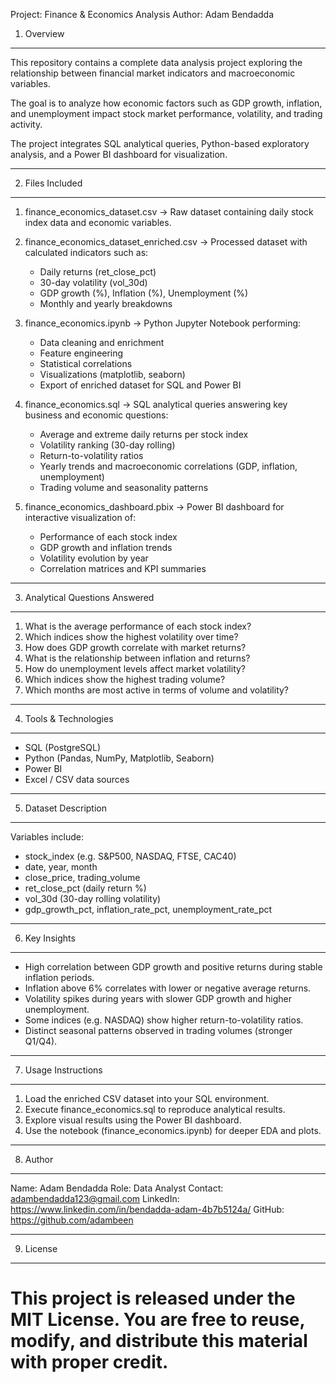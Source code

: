 
Project: Finance & Economics Analysis
Author: Adam Bendadda


1. Overview
--------------------------------------------------------------
This repository contains a complete data analysis project exploring 
the relationship between financial market indicators and 
macroeconomic variables.

The goal is to analyze how economic factors such as GDP growth, 
inflation, and unemployment impact stock market performance, 
volatility, and trading activity.

The project integrates SQL analytical queries, Python-based 
exploratory analysis, and a Power BI dashboard for visualization.

--------------------------------------------------------------
2. Files Included
--------------------------------------------------------------

1) finance_economics_dataset.csv
   → Raw dataset containing daily stock index data and economic variables.

2) finance_economics_dataset_enriched.csv
   → Processed dataset with calculated indicators such as:
      - Daily returns (ret_close_pct)
      - 30-day volatility (vol_30d)
      - GDP growth (%), Inflation (%), Unemployment (%)
      - Monthly and yearly breakdowns

3) finance_economics.ipynb
   → Python Jupyter Notebook performing:
      - Data cleaning and enrichment
      - Feature engineering
      - Statistical correlations
      - Visualizations (matplotlib, seaborn)
      - Export of enriched dataset for SQL and Power BI

4) finance_economics.sql
   → SQL analytical queries answering key business and economic questions:
      - Average and extreme daily returns per stock index
      - Volatility ranking (30-day rolling)
      - Return-to-volatility ratios
      - Yearly trends and macroeconomic correlations (GDP, inflation, unemployment)
      - Trading volume and seasonality patterns

5) finance_economics_dashboard.pbix
   → Power BI dashboard for interactive visualization of:
      - Performance of each stock index
      - GDP growth and inflation trends
      - Volatility evolution by year
      - Correlation matrices and KPI summaries

--------------------------------------------------------------
3. Analytical Questions Answered
--------------------------------------------------------------

1. What is the average performance of each stock index?
2. Which indices show the highest volatility over time?
3. How does GDP growth correlate with market returns?
4. What is the relationship between inflation and returns?
5. How do unemployment levels affect market volatility?
6. Which indices show the highest trading volume?
7. Which months are most active in terms of volume and volatility?

--------------------------------------------------------------
4. Tools & Technologies
--------------------------------------------------------------
- SQL (PostgreSQL)
- Python (Pandas, NumPy, Matplotlib, Seaborn)
- Power BI
- Excel / CSV data sources

--------------------------------------------------------------
5. Dataset Description
--------------------------------------------------------------
Variables include:
- stock_index (e.g. S&P500, NASDAQ, FTSE, CAC40)
- date, year, month
- close_price, trading_volume
- ret_close_pct (daily return %)
- vol_30d (30-day rolling volatility)
- gdp_growth_pct, inflation_rate_pct, unemployment_rate_pct

--------------------------------------------------------------
6. Key Insights
--------------------------------------------------------------
- High correlation between GDP growth and positive returns during stable inflation periods.
- Inflation above 6% correlates with lower or negative average returns.
- Volatility spikes during years with slower GDP growth and higher unemployment.
- Some indices (e.g. NASDAQ) show higher return-to-volatility ratios.
- Distinct seasonal patterns observed in trading volumes (stronger Q1/Q4).

--------------------------------------------------------------
7. Usage Instructions
--------------------------------------------------------------
1) Load the enriched CSV dataset into your SQL environment.
2) Execute finance_economics.sql to reproduce analytical results.
3) Explore visual results using the Power BI dashboard.
4) Use the notebook (finance_economics.ipynb) for deeper EDA and plots.

--------------------------------------------------------------
8. Author
--------------------------------------------------------------
Name: Adam Bendadda
Role: Data Analyst
Contact: adambendadda123@gmail.com
LinkedIn: https://www.linkedin.com/in/bendadda-adam-4b7b5124a/
GitHub: https://github.com/adambeen

--------------------------------------------------------------
9. License
--------------------------------------------------------------
This project is released under the MIT License.
You are free to reuse, modify, and distribute this material with proper credit.
==============================================================

